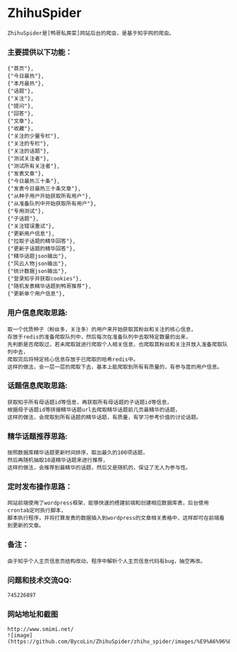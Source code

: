 # ZhihuSpider
	
	ZhihuSpider是[鸭哥私房菜]网站后台的爬虫，是基于知乎网的爬虫。

### 主要提供以下功能：
	{"首页"},
	{"今日最热"},
	{"本月最热"},
	{"话题"},
	{"关注"},
	{"提问"},
	{"回答"},
	{"文章"},
	{"收藏"},
	{"关注的少量专栏"},
	{"关注的专栏"},
	{"关注的话题"},
	{"测试关注者"},
	{"测试所有关注者"},
	{"发表文章"},
	{"今日最热三十条"},
	{"发表今日最热三十条文章"},
	{"从种子用户开始获取所有用户"},
	{"从准备队列中开始获取所有用户"},
	{"专用测试"},
	{"子话题"},
	{"关注错误重试"},
	{"更新用户信息"},
	{"拉取子话题的精华回答"},
	{"更新子话题的精华回答"},
	{"精华话题json输出"},
	{"风云人物json输出"},
	{"统计数据json输出"},
	{"登录知乎并获取cookies"},
	{"随机发表精华话题到鸭哥推荐"},
	{"更新单个用户信息"},

### 用户信息爬取思路: ###
	取一个优质种子（粉丝多，关注多）的用户来开始获取其粉丝和关注的核心信息，
	存放于redis的准备爬取队列中，然后每次在准备队列中去取特定数量的出来，
	先判断是否爬取过，若未爬取就进行爬取个人相关信息，也爬取其粉丝和关注并放入准备爬取队列中去，
	爬取完后将特定核心信息存放于已爬取的哈希redis中。
	这样的做法，会一层一层的爬取下去，基本上能爬取到所有有质量的，有参与度的用户信息。

### 话题信息爬取思路: ###
	获取知乎所有母话题id等信息，再获取所有母话题的子话题id等信息，
	根据母子话题id等拼接精华话题url去爬取精华话题前几页最精华的话题，
	这样的做法，会爬取到所有话题的精华话题，有质量，有学习参考价值的讨论话题。

### 精华话题推荐思路: ###
	按照数据库精华话题更新时间排序，取出最久的100项话题，
	然后再随机抽取10道精华话题来进行推荐，
	这样的做法，会推荐到最精华的话题，然后又是随机的，保证了无人为参与性。

### 定时发布操作思路：
	网站前端使用了wordpress框架，能够快速的搭建前端和创建相应数据库表，后台使用crontab定时执行脚本，
	脚本执行程序，并将打算发表的数据插入到wordpress的文章相关表格中，这样即可在前端看到更新的文章。

### 备注：
	由于知乎个人主页信息页结构改动，程序中解析个人主页信息代码有bug，抽空再改。

### 问题和技术交流QQ:
	745226897 
	
### 网站地址和截图
	http://www.smimi.net/
	![image](https://github.com/BycoLin/ZhihuSpider/zhihu_spider/images/%E9%A6%96%E9%A1%B5.jpg)
	

	

